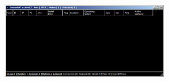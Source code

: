 ![Screenshot](https://raw.githubusercontent.com/Cryakl/Ultimate-RAT-Collection/refs/heads/main/CobianRat/Screenshot.png)
